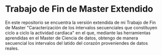 # Trabajo de Fin de Master Extendido
En este repositorio se encuentra la versión extendida de mi Trabajo de Fin de Master "Caracterización de los intervalos secuenciales que constituyen ciclo a ciclo la actividad cardíaca" en el que, mediante las herramientas aprendidas en el Master de Ciencia de datos, obtengo de manera secuencial los intervalos del latido del corazón proveniendes de datos reales.
